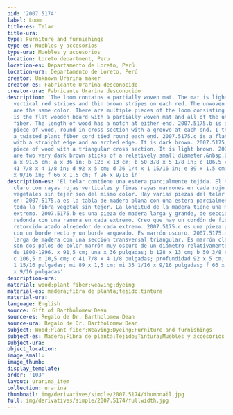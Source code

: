 ```yaml
---
pid: '2007.5174'
label: Loom
title-es: Telar
title-ura:
type: Furniture and furnishings
type-es: Muebles y accesorios
type-ura: Muebles y accesorios
location: Loreto department, Peru
location-es: Departamento de Loreto, Perú
location-ura: Departamento de Loreto, Perú
creator: Unknown Urarina maker
creator-es: Fabricante Urarina desconocido
creator-ura: Fabricante Urarina desconocido
description: 'The loom contains a partially woven mat. The mat is light natural with
  vertical red stripes and thin brown stripes on each red. The unwoven plant fibers
  are the same color. There are multiple pieces of the loom consisting of: 2007.5175.a
  is the flat wooden board with a partially woven mat and all of the unwoven plant
  fiber. The length of wood has a notch at either end. 2007.5175.b is a large, long
  piece of wood, round in cross section with a groove at each end. I think there is
  a twisted plant fiber cord tied round each end. 2007.5175.c is a flat piece of wood
  with a straight edge and an arched edge. It is dark brown. 2007.5175.d is a long
  piece of wood with a triangular cross section. It is light brown. 2007.5175.e,f
  are two very dark brown sticks of a relatively small diameter.&nbsp;Late 1800s-1996.
  a x 91.5 cm; a x 36 in; b 128 x 13 cm; b 50 3/8 x 5 1/8 in; c 106.5 x 10.5 cm; c
  41 7/8 x 4 1/8 in; d 92 x 5 cm; d 36 1/4 x 1 15/16 in; e 89 x 1.5 cm; e 35 1/16
  x 9/16 in; f 66 x 1.5 cm; f 26 x 9/16 in'
description-es: 'El telar contiene una estera parcialmente tejida. El tapete es natural
  claro con rayas rojas verticales y finas rayas marrones en cada rojo. Las fibras
  vegetales sin tejer son del mismo color. Hay varias piezas del telar que consisten
  en: 2007.5175.a es la tabla de madera plana con una estera parcialmente tejida y
  toda la fibra vegetal sin tejer. La longitud de la madera tiene una muesca en cada
  extremo. 2007.5175.b es una pieza de madera larga y grande, de sección transversal
  redonda con una ranura en cada extremo. Creo que hay un cordón de fibra vegetal
  retorcido atado alrededor de cada extremo. 2007.5175.c es una pieza plana de madera
  con un borde recto y un borde arqueado. Es marrón oscuro. 2007.5175.d es una pieza
  larga de madera con una sección transversal triangular. Es marrón claro. 2007.5175.e,f
  son dos palos de color marrón muy oscuro de un diámetro relativamente pequeño. Finales
  de 1800-1996. x 91,5 cm; una x 36 pulgadas; b 128 x 13 cm; b 50 3/8 x 5 1/8 pulgadas;
  c 106,5 x 10,5 cm; c 41 7/8 x 4 1/8 pulgadas; profundidad 92 x 5 cm; d 36 1/4 x
  1 15/16 pulgadas; mi 89 x 1,5 cm; mi 35 1/16 x 9/16 pulgadas; f 66 x 1,5 cm; f 26
  x 9/16 pulgadas'
description-ura:
material: wood;plant fiber;weaving;dyeing
material-es: madera;fibra de planta;tejido;tintura
material-ura:
language: English
source: Gift of Bartholomew Dean
source-es: Regalo de Dr. Bartholomew Dean
source-ura: Regalo de Dr. Bartholomew Dean
subject: Wood;Plant fiber;Weaving;Dyeing;Furniture and furnishings
subject-es: Madera;Fibra de planta;Tejido;Tintura;Muebles y accesorios
subject-ura:
object_location:
image_small:
image_thumb:
display_template:
order: '103'
layout: urarina_item
collection: urarina
thumbnail: img/derivatives/simple/2007.5174/thumbnail.jpg
full: img/derivatives/simple/2007.5174/fullwidth.jpg
---
```

